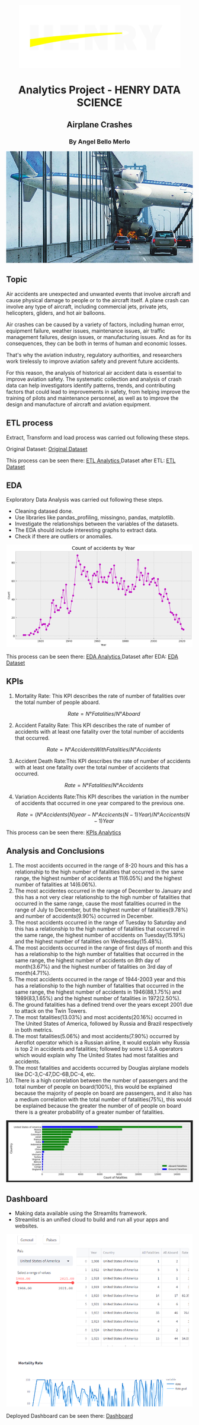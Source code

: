 <p align=center><img src="src/logo-henry.png"><p>

# <h1 align=center> Analytics Project - HENRY DATA SCIENCE <h/>
## <h2 align=center> Airplane Crashes <h/>
### <h3 align=center> By Angel Bello Merlo <h/>
<p align="center">
<img src="src/airplane-crash.jpg"  height=300>
</p>

## Topic

Air accidents are unexpected and unwanted events that involve aircraft and cause physical damage to people or to the aircraft itself. A plane crash can involve any type of aircraft, including commercial jets, private jets, helicopters, gliders, and hot air balloons.

Air crashes can be caused by a variety of factors, including human error, equipment failure, weather issues, maintenance issues, air traffic management failures, design issues, or manufacturing issues. And as for its consequences, they can be both in terms of human and economic losses.

That's why the aviation industry, regulatory authorities, and researchers work tirelessly to improve aviation safety and prevent future accidents.

For this reason, the analysis of historical air accident data is essential to improve aviation safety. The systematic collection and analysis of crash data can help investigators identify patterns, trends, and contributing factors that could lead to improvements in safety, from helping improve the training of pilots and maintenance personnel, as well as to improve the design and manufacture of aircraft and aviation equipment.

## ETL process
Extract, Transform and load process was carried out following these steps.

Original Dataset:
[Original Dataset ](https://github.com/Abyzou1995/PI02_DATA10_Analytics_AirCrashes/tree/main/Dataset_original)

This process can be seen there:
[ETL Analytics ](https://github.com/Abyzou1995/PI02_DATA10_Analytics_AirCrashes/blob/main/ETL.ipynb)
Dataset after ETL:
[ETL Dataset ](https://github.com/Abyzou1995/PI02_DATA10_Analytics_AirCrashes/tree/main/Dataset_final)

## EDA 
Exploratory Data Analysis was carried out following these steps.
+ Cleaning datased done.
+ Use libraries like pandas_profiling, missingno, pandas, matplotlib.
+ Investigate the relationships between the variables of the datasets.
+ The EDA should include interesting graphs to extract data.
+ Check if there are outliers or anomalies.

<p align=center><img src="src/EDA.png"><p>

This process can be seen there:
[EDA Analytics ](https://github.com/Abyzou1995/PI02_DATA10_Analytics_AirCrashes/blob/main/EDA.ipynb)
Dataset after EDA:
[EDA Dataset ](https://github.com/Abyzou1995/PI02_DATA10_Analytics_AirCrashes/tree/main/Dataset_final)

## KPIs

1. Mortality Rate: This KPI describes the rate of number of fatalities over the total number of people aboard.

      $$Rate=N° Fatalities/N° Aboard$$

2. Accident Fatality Rate: This KPI describes the rate of number of accidents with at least one fatality over the total number of accidents that occurred.

      $$Rate=N° Accidents With Fatalities/N° Accidents$$

3. Accident Death Rate:This KPI describes the rate of number of accidents with at least one fatality over the total number of accidents that occurred.

      $$Rate=N° Fatalities/N° Accidents$$

4. Variation Accidents Rate:This KPI describes the variation in the number of accidents that occurred in one year compared to the previous one.

      $$Rate=(N° Accidents (N)year-N°Accicents(N-1)Year) /N°Accicents(N-1)Year$$

This process can be seen there:
[KPIs Analytics ](https://github.com/Abyzou1995/PI02_DATA10_Analytics_AirCrashes/blob/main/KPI.ipynb)

## Analysis and Conclusions


1. The most accidents occurred in the range of 8-20 hours and this has a relationship to the high number of fatalities that occurred in the same range, the highest number of accidents at 11(6.05%) and the highest number of fatalities at 14(6.06%).
2. The most accidentes occurred in the range of December to January and this has a not very clear relationship to the high number of fatalities that occurred in the same range, cause the most fatalities ocurred in the range of July to December, but the highest number of fatalities(9.78%) and number of accidents(9.90%) occurred in December.
3. The most accidents occurred in the range of Tuesday to Saturday and this has a relationship to the high number of fatalities that occurred in the same range, the highest number of accidents on Tuesday(15.19%) and the highest number of fatalities on Wednesday(15.48%).
4. The most accidents occurred in the range of first days of month and this has a relationship to the high number of fatalities that occurred in the same range, the highest number of accidents on 8th day of month(3.67%) and the highest number of fatalities on 3rd day of month(4.71%).
5. The most accidents occurred in the range of 1944-2003 year and this has a relationship to the high number of fatalities that occurred in the same range, the highest number of accidents in 1946(88,1.75%) and 1989(83,1.65%) and the highest number of fatalities in 1972(2.50%).
6. The ground fatalities has a defined trend over the years except 2001 due to attack on the Twin Towers.
7. The most fatalities(13.03%) and most accidents(20.16%) occurred in The United States of America, followed by Russia and Brazil respectively in both metrics.
8. The most fatalities(5.06%) and most accidents(7.90%) occurred by Aeroflot operator which is a Russian airline, it would explain why Russia is top 2 in accidents and fatalities; followed by some U.S.A operators which would explain why The United States had most fatalities and accidents.
9. The most fatalities and accidents occurred by Douglas airplane models like DC-3,C-47,DC-6B,DC-4, etc.
10. There is a high correlation between the number of passengers and the total number of people on board(100%), this would be explained because the majority of people on board are passengers, and it also has a medium correlation with the total number of fatalities(75%), this would be explained because the greater the number of of people on board there is a greater probability of a greater number of fatalities.

<p align=center><img src="src/EDA1.png"><p>


## Dashboard
+ Making data available using the Streamlits framework.
+ Streamlist is an unified cloud to build and run all your apps and websites.
<p align=center><img src="src/Dash.png"><p>

Deployed Dashboard can be seen there:
[Dashboard ](https://abyzou1995-pi02-data10-analytics-aircrashes-dashboard-z207bh.streamlit.app)




